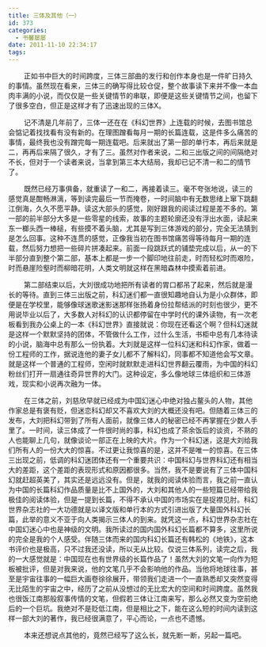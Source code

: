 ```yaml
---
title: 三体及其他（一）
id: 373
categories:
  - 书馨屡屡
date: 2011-11-10 22:34:17
tags:
---
```


&nbsp;&nbsp;&nbsp;&nbsp;&nbsp;&nbsp;&nbsp;&nbsp;正如书中巨大的时间跨度，三体三部曲的发行和创作本身也是一件旷日持久的事情。虽然现在看来，三体三的确写得比较仓促，整个故事读下来并不像一本血肉丰满的小说，而仅仅是一些关键情节的串联，即便是这些关键情节之间，也留下了很多空白，但正是这样才有了迅速出现的三体X。

&nbsp;&nbsp;&nbsp;&nbsp;&nbsp;&nbsp;&nbsp;&nbsp;记不清是几年前了，三体一还在在《科幻世界》上连载的时候，去图书馆总会惦记着找找看有没有新的。在理图蹭看每月一期的长篇连载，这是件多么痛苦的事情，最终我也没有蹭完每一期连载吧。后来就出了第一部的单行本，再后来就是二，再再后来隔了很久，才有了三。虽然对作者来说，二和三出版之间的间隔绝对不长，但对于一个读者来说，当拿到第三本大结局，我却已记不清一和二的情节了。

&nbsp;&nbsp;&nbsp;&nbsp;&nbsp;&nbsp;&nbsp;&nbsp;既然已经万事俱备，就重读了一和二，再接着读三。毫不夸张地说，读三的感觉真是酣畅淋漓，等到读完最后一节而掩卷，一时间脑中有无数思绪上窜下跳翻江倒海，久久不愿平静。读这大部头的感觉，刚好跟我的阅读过程是差不多的。第一部的前半部分大多是一些零星的线索，故事的主题轮廓还没有浮出水面，读起来东一榔头西一棒槌，有些摸不着头脑，尤其是写到三体游戏的部分，完全无法猜到是怎么回事。这种不连贯的感觉，正像我当初在图书馆痛苦得等待每月一期的连载，然后努力想把一些碎片拼凑起来。前面一段跳跃式的铺垫完成以后，从一的下半部分直到整个第二部，基本上都是一步一个脚印地往前走，时而轻松时而艰险，时而悬崖险壑时而柳暗花明，人类文明就这样在黑暗森林中摸索着前进。

&nbsp;&nbsp;&nbsp;&nbsp;&nbsp;&nbsp;&nbsp;&nbsp;第二部结束以后，大刘很成功地把所有读者的胃口都吊了起来，然后就是漫长的等待。直到三体三出版之前，科幻迷们都一直很知趣地自认为是小众群体，即便是在学校里，能够像球迷歌迷影迷那样张扬着身份拉帮结派的时刻也很少，更不用说毕业以后了，大多数人对科幻的认识都停留在中学时代的课外读物，有一次老板看到我办公桌上的一本《科幻世界》直接就说：你现在还看这个啊？但科幻迷就是这样一个默默坚持的团体，不管做什么工作，过什么生活，书柜中总有几本待读的小说，脑海中总有那么一份执着。大刘就是这样一位科幻迷和科幻作家，做着一份工程师的工作，据说连他的妻子女儿都不了解科幻，同事都不知道他会写文章。就是这样一个普通的工程师，空闲时就默默走进科幻世界翻云覆雨，为中国的科幻粉丝们打开一扇通往奇异世界的大门。这种设定，多么像地球三体组织和三体游戏，现实和小说再次融为一体。

&nbsp;&nbsp;&nbsp;&nbsp;&nbsp;&nbsp;&nbsp;&nbsp;在三体之前，刘慈欣早就已经成为中国幻迷心中绝对独占鳌头的人物，其他作家总是有褒有贬，但迷恋科幻却又不喜欢大刘的大概还没有吧。但随着三体三的发布，大刘把科幻带到了所有人面前，就像三体人的秘密已经不再掌握在少数人手里了。一时间，读三体成了一件很时尚的事，科幻也成了茶余饭后的谈资，不熟的人也能聊上几句，就像谈论一部正在上映的大片。作为一个科幻迷，这是大刘给我们所有人的一份大大的惊喜。不过更让我惊喜的是，这并不是唯一的惊喜。在三体三出现之前，低调的科幻迷团体还有一个重要共识：中国科幻与世界科幻还有相当大的差距，这个差距的表现形式和原因都很多。当然，我不是要说有了三体中国科幻就赶超英美了，其实还是远远没有。但是，就我的阅读体验而言，我之前一直认为中国的长篇科幻作品质量是比不上国外的，大刘和其他人的一些短篇已经带给我极佳的阅读体验，但是一提到长篇，不得不承认中国的市场实在是捉襟见肘。科幻世界杂志社的一大功德就是以译文版和单行本的方式引进出版了大量国外科幻长篇，此举的意义不亚于向人类揭示三体人的到来。就凭这一点，科幻世界杂志社在中国幻迷心中也是神级的文明。我所读过的国内国外科幻长篇都不算多，这里所说的完全是我的个人感受。伴随三体而来的国内科幻长篇还有韩松的《地铁》，这本书评价也是极高，只不过我还没读，所以无从比较。仅说三体系列，读完之后，我的一大感觉就是：中国现在也有世界级的长篇作品了！虽然大刘的文笔一向作为短板被批评，但是对我来说，他的文笔几乎不会影响他的作品。当他将地球往事，甚至是宇宙往事的一幅巨大画卷徐徐展开，带领我们走进一个一直熟悉却又突然变得无比陌生的宇宙之中，经历了之前从没想过的无比宏大的空间和时间跨度。虽然我也很饭江南那般叙事传情的文笔，但假若三体让江南来写，那么必然又变为空前绝后的一个巨坑。我绝对不是贬低江南，但是相比之下，能在这么短的时间内读到这样一部大刘的著作，我已经很满意了，平心而论，一点也不遗憾。

&nbsp;&nbsp;&nbsp;&nbsp;&nbsp;&nbsp;&nbsp;&nbsp;本来还想说点其他的，竟然已经写了这么长，就先断一断，另起一篇吧。